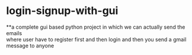 # login-signup-with-gui
**a complete gui based python project in which we can actually send the emails  
where user have to register first and then login and then you send a gmail message to anyone

